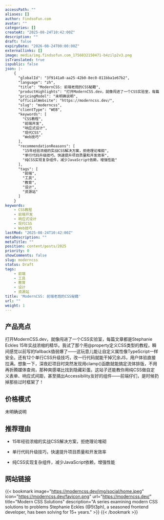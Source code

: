 ```yaml
---
accessPath: ""
aliases: []
author: FindsoFun.com
avatar: ""
categories: []
createAt: "2025-08-24T10:42:00Z"
description: ""
draft: false
expiryDate: "2026-08-24T00:00:00Z"
externallinks: []
image: media/img.findsofun.com_1756032150471-b4zilp2v3.png
isTranslated: true
ispublic: false
json: |-
    {
      "globalId": "3f9141a0-aa25-42b0-8ec0-811bba1e67b2",
      "language": "zh",
      "title": "ModernCSS: 前端老炮的CSS秘籍",
      "productHighlights": "打开ModernCSS.dev，就像闯进了一个CSS实验室，每篇文章都是Stephanie Eckles 15年实战浓缩的精华。我试了那个用@property定义CSS类型的教程，瞬间感觉以前写的fallback值弱爆了——这玩意儿能让自定义属性像TypeScript一样安全。还有12个单行CSS升级技巧，改一行代码就能干掉冗余JS，用户体验直接拉满。想象一下，深夜赶项目时突然发现用clamp()函数就能搞定流体排版，不用再折腾媒体查询，那种爽感堪比找到隐藏彩蛋。这站子还能教你用纯CSS做自定义表单、响应式间距，甚至搞出Accessibility友好的组件——前端仔们，是时候扔掉那些过时框架了！",
      "pricingModel": "未明确说明",
      "officialWebsite": "https://moderncss.dev/",
      "slug": "moderncss",
      "clientType": "WEB",
      "keywords": [
        "CSS教程",
        "前端开发",
        "响应式设计",
        "现代CSS",
        "Web技巧"
      ],
      "recommendationReasons": [
        "15年经验浓缩的实战CSS解决方案，拒绝理论堆砌",
        "单行代码升级技巧，快速提升项目质量和开发效率",
        "纯CSS实现复杂组件，减少JavaScript依赖，增强性能"
      ],
      "tags": [
        "前端",
        "工具",
        "教育",
        "设计",
        "资源站"
      ]
    }
keywords:
    - CSS教程
    - 前端开发
    - 响应式设计
    - 现代CSS
    - Web技巧
lastMod: "2025-08-24T10:42:00Z"
metaDescription: ""
metaTitle: ""
position: content/posts/2025
priority: 0
showComments: false
slug: moderncss
status: Draft
tags:
    - 前端
    - 工具
    - 教育
    - 设计
    - 资源站
title: 'ModernCSS: 前端老炮的CSS秘籍'
url: ""
weight: 1
---
```

## 产品亮点
打开ModernCSS.dev，就像闯进了一个CSS实验室，每篇文章都是Stephanie Eckles 15年实战浓缩的精华。我试了那个用@property定义CSS类型的教程，瞬间感觉以前写的fallback值弱爆了——这玩意儿能让自定义属性像TypeScript一样安全。还有12个单行CSS升级技巧，改一行代码就能干掉冗余JS，用户体验直接拉满。想象一下，深夜赶项目时突然发现用clamp()函数就能搞定流体排版，不用再折腾媒体查询，那种爽感堪比找到隐藏彩蛋。这站子还能教你用纯CSS做自定义表单、响应式间距，甚至搞出Accessibility友好的组件——前端仔们，是时候扔掉那些过时框架了！

## 价格模式
<!--more-->未明确说明

## 推荐理由
- 15年经验浓缩的实战CSS解决方案，拒绝理论堆砌

- 单行代码升级技巧，快速提升项目质量和开发效率

- 纯CSS实现复杂组件，减少JavaScript依赖，增强性能

## 网站链接
{{< bookmark image="https://moderncss.dev/img/social/home.jpeg" icon="https://moderncss.dev/favicon.png" url="https://moderncss.dev/" title="Modern CSS Solutions" description="A series examining modern CSS solutions to problems Stephanie Eckles (@5t3ph), a seasoned frontend developer, has been solving for 15+ years." >}}
{{< /bookmark >}}

